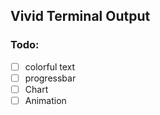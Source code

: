 ## Vivid Terminal Output

### Todo:

- [ ] colorful text
- [ ] progressbar
- [ ] Chart
- [ ] Animation
